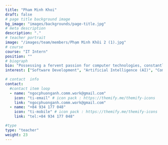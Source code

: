 ```yaml
---
title: "Pham Minh Khoi"
draft: false
# page title background image
bg_image: "images/backgrounds/page-title.jpg"
# meta description
description: "."
# teacher portrait
image: "/images/team/members/Phạm Minh Khôi 2 (1).jpg"
# course
course: "IT Intern"
position: ""
# biograph
bio: "Possessing a fervent passion for computer technologies, constantly staying ahead of trends in software development. Khoi tirelessly evolves his mindset and perspectives on life's challenges, fostering innovation and creativity in technological ideas. With the belief that knowledge is boundless, his career thrives on a continuous cycle of learning and research aimed at advancing software products."
interest: ["Software Development", "Artificial Intelligence (AI)", "Computer Science"]

# contact  info
contact:
  #contact item loop
  - name: "ngocphuonganh.comm.work@gmail.com"
    icon: "ti-email" # icon pack : https://themify.me/themify-icons
    link: "ngocphuonganh.comm.work@gmail.com"
  - name: "+84 934 177 048"
    icon: "ti-mobile" # icon pack : https://themify.me/themify-icons
    link: "tel:+84 934 177 048"

#type
type: "teacher"
weight: 23
---
```

